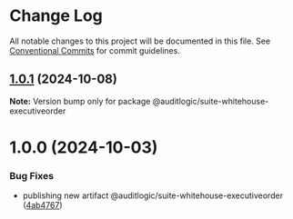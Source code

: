 # Change Log

All notable changes to this project will be documented in this file.
See [Conventional Commits](https://conventionalcommits.org) for commit guidelines.

## [1.0.1](https://github.com/auditlogic/suite/compare/@auditlogic/suite-whitehouse-executiveorder@1.0.0...@auditlogic/suite-whitehouse-executiveorder@1.0.1) (2024-10-08)

**Note:** Version bump only for package @auditlogic/suite-whitehouse-executiveorder





# 1.0.0 (2024-10-03)


### Bug Fixes

* publishing new artifact @auditlogic/suite-whitehouse-executiveorder ([4ab4767](https://github.com/auditlogic/suite/commit/4ab476750a2b70d68a3e1a0f6454bff5986b24a1))
